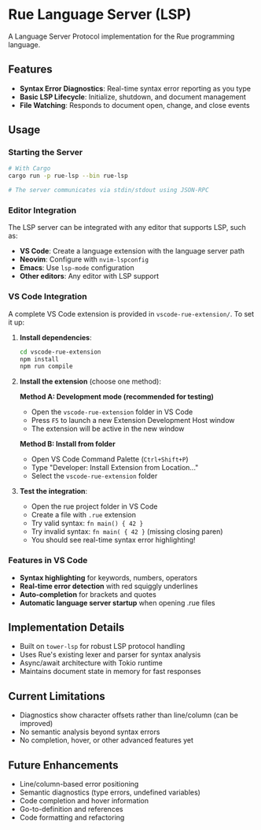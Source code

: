 # Rue Language Server (LSP)

A Language Server Protocol implementation for the Rue programming language.

## Features

- **Syntax Error Diagnostics**: Real-time syntax error reporting as you type
- **Basic LSP Lifecycle**: Initialize, shutdown, and document management
- **File Watching**: Responds to document open, change, and close events

## Usage

### Starting the Server

```bash
# With Cargo
cargo run -p rue-lsp --bin rue-lsp

# The server communicates via stdin/stdout using JSON-RPC
```

### Editor Integration

The LSP server can be integrated with any editor that supports LSP, such as:

- **VS Code**: Create a language extension with the language server path
- **Neovim**: Configure with `nvim-lspconfig`
- **Emacs**: Use `lsp-mode` configuration
- **Other editors**: Any editor with LSP support

### VS Code Integration

A complete VS Code extension is provided in `vscode-rue-extension/`. To set it up:

1. **Install dependencies**:
   ```bash
   cd vscode-rue-extension
   npm install
   npm run compile
   ```

2. **Install the extension** (choose one method):

   **Method A: Development mode (recommended for testing)**
   - Open the `vscode-rue-extension` folder in VS Code
   - Press `F5` to launch a new Extension Development Host window
   - The extension will be active in the new window
   
   **Method B: Install from folder**
   - Open VS Code Command Palette (`Ctrl+Shift+P`)
   - Type "Developer: Install Extension from Location..."
   - Select the `vscode-rue-extension` folder

3. **Test the integration**:
   - Open the rue project folder in VS Code
   - Create a file with `.rue` extension
   - Try valid syntax: `fn main() { 42 }`
   - Try invalid syntax: `fn main( { 42 }` (missing closing paren)
   - You should see real-time syntax error highlighting!

### Features in VS Code
- **Syntax highlighting** for keywords, numbers, operators
- **Real-time error detection** with red squiggly underlines
- **Auto-completion** for brackets and quotes
- **Automatic language server startup** when opening .rue files

## Implementation Details

- Built on `tower-lsp` for robust LSP protocol handling
- Uses Rue's existing lexer and parser for syntax analysis
- Async/await architecture with Tokio runtime
- Maintains document state in memory for fast responses

## Current Limitations

- Diagnostics show character offsets rather than line/column (can be improved)
- No semantic analysis beyond syntax errors
- No completion, hover, or other advanced features yet

## Future Enhancements

- Line/column-based error positioning
- Semantic diagnostics (type errors, undefined variables)
- Code completion and hover information
- Go-to-definition and references
- Code formatting and refactoring